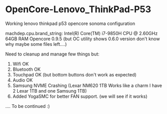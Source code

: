 # OpenCore-Lenovo_ThinkPad-P53
Working lenovo thinkpad p53 opencore sonoma configuration

machdep.cpu.brand_string: Intel(R) Core(TM) i7-9850H CPU @ 2.60GHz
64GB RAM
Opencore 0.9.5 (but OC utility shows 0.6.0 version don't know why maybe some files left....)

Need to cleanup and manage few things but:

1) Wifi OK
2) Bluetooth OK
3) Touchpad OK (but bottom buttons don't work as expected)
4) Audio OK
5) Samsung NVME Crashing (Lexar NM620 1TB Works like a charm I have 2 Lexar 1TB and one Samsung 1TB)
6) Added YogaSMC for better FAN support. (we will see if it works)

....
To be continued :)

